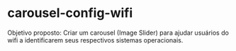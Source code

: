 # carousel-config-wifi
Objetivo proposto: Criar um carousel (Image Slider) para ajudar usuários do wifi a identificarem seus respectivos sistemas operacionais.
